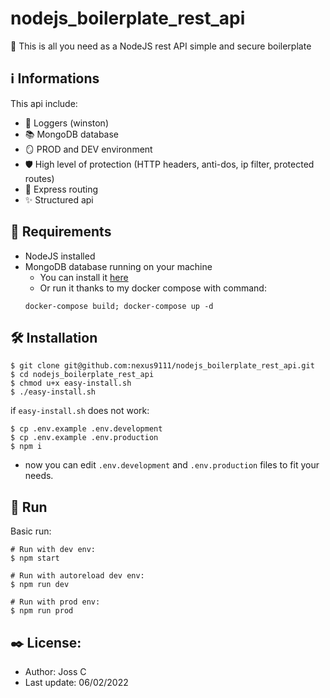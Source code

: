 # nodejs_boilerplate_rest_api

🚀 This is all you need as a NodeJS rest API simple and secure boilerplate

## ℹ️ Informations

This api include:

- 📝 Loggers (winston)
- 📚 MongoDB database
- 🪞 PROD and DEV environment
- 🛡 High level of protection (HTTP headers, anti-dos, ip filter, protected routes)
- 🔀 Express routing
- ✨ Structured api

## 🔎 Requirements

- NodeJS installed
- MongoDB database running on your machine
    - You can install it <a href="https://www.mongodb.com/docs/manual/administration/install-community/">here</a>
    - Or run it thanks to my docker compose with command: 
    ```console
    docker-compose build; docker-compose up -d
    ```

## 🛠 Installation

```console
$ git clone git@github.com:nexus9111/nodejs_boilerplate_rest_api.git
$ cd nodejs_boilerplate_rest_api
$ chmod u+x easy-install.sh
$ ./easy-install.sh
```

if `easy-install.sh` does not work:

```console
$ cp .env.example .env.development
$ cp .env.example .env.production
$ npm i
```

- now you can edit `.env.development` and `.env.production` files to fit your needs.

## 🚀 Run

Basic run:

```console
# Run with dev env:
$ npm start

# Run with autoreload dev env:
$ npm run dev

# Run with prod env:
$ npm run prod
```

## ✒️ License:

- Author: Joss C
- Last update: 06/02/2022